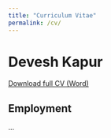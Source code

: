```yaml
---
title: "Curriculum Vitae"
permalink: /cv/
---
```


# Devesh Kapur

[Download full CV (Word)](/files/Devesh-Kapur-CV-Jan-2023.docx)

## Employment
...
